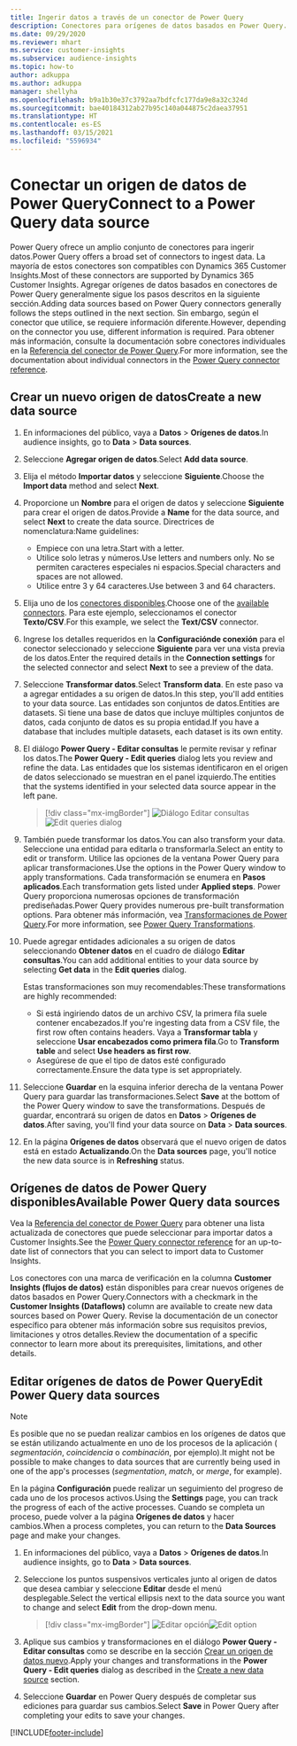 ```yaml
---
title: Ingerir datos a través de un conector de Power Query
description: Conectores para orígenes de datos basados en Power Query.
ms.date: 09/29/2020
ms.reviewer: mhart
ms.service: customer-insights
ms.subservice: audience-insights
ms.topic: how-to
author: adkuppa
ms.author: adkuppa
manager: shellyha
ms.openlocfilehash: b9a1b30e37c3792aa7bdfcfc177da9e8a32c324d
ms.sourcegitcommit: bae40184312ab27b95c140a044875c2daea37951
ms.translationtype: HT
ms.contentlocale: es-ES
ms.lasthandoff: 03/15/2021
ms.locfileid: "5596934"
---
```

# <a name="connect-to-a-power-query-data-source"></a><span data-ttu-id="3f145-103">Conectar un origen de datos de Power Query</span><span class="sxs-lookup"><span data-stu-id="3f145-103">Connect to a Power Query data source</span></span>

<span data-ttu-id="3f145-104">Power Query ofrece un amplio conjunto de conectores para ingerir datos.</span><span class="sxs-lookup"><span data-stu-id="3f145-104">Power Query offers a broad set of connectors to ingest data.</span></span> <span data-ttu-id="3f145-105">La mayoría de estos conectores son compatibles con Dynamics 365 Customer Insights.</span><span class="sxs-lookup"><span data-stu-id="3f145-105">Most of these connectors are supported by Dynamics 365 Customer Insights.</span></span> <span data-ttu-id="3f145-106">Agregar orígenes de datos basados en conectores de Power Query generalmente sigue los pasos descritos en la siguiente sección.</span><span class="sxs-lookup"><span data-stu-id="3f145-106">Adding data sources based on Power Query connectors generally follows the steps outlined in the next section.</span></span> <span data-ttu-id="3f145-107">Sin embargo, según el conector que utilice, se requiere información diferente.</span><span class="sxs-lookup"><span data-stu-id="3f145-107">However, depending on the connector you use, different information is required.</span></span> <span data-ttu-id="3f145-108">Para obtener más información, consulte la documentación sobre conectores individuales en la [Referencia del conector de Power Query](/power-query/connectors/).</span><span class="sxs-lookup"><span data-stu-id="3f145-108">For more information, see the documentation about individual connectors in the [Power Query connector reference](/power-query/connectors/).</span></span>

## <a name="create-a-new-data-source"></a><span data-ttu-id="3f145-109">Crear un nuevo origen de datos</span><span class="sxs-lookup"><span data-stu-id="3f145-109">Create a new data source</span></span>

1. <span data-ttu-id="3f145-110">En informaciones del público, vaya a **Datos** > **Orígenes de datos**.</span><span class="sxs-lookup"><span data-stu-id="3f145-110">In audience insights, go to **Data** > **Data sources**.</span></span>

1. <span data-ttu-id="3f145-111">Seleccione **Agregar origen de datos**.</span><span class="sxs-lookup"><span data-stu-id="3f145-111">Select **Add data source**.</span></span>

1. <span data-ttu-id="3f145-112">Elija el método **Importar datos** y seleccione **Siguiente**.</span><span class="sxs-lookup"><span data-stu-id="3f145-112">Choose the **Import data** method and select **Next**.</span></span>

1. <span data-ttu-id="3f145-113">Proporcione un **Nombre** para el origen de datos y seleccione **Siguiente** para crear el origen de datos.</span><span class="sxs-lookup"><span data-stu-id="3f145-113">Provide a **Name** for the data source, and select **Next** to create the data source.</span></span> <span data-ttu-id="3f145-114">Directrices de nomenclatura:</span><span class="sxs-lookup"><span data-stu-id="3f145-114">Name guidelines:</span></span> 
   - <span data-ttu-id="3f145-115">Empiece con una letra.</span><span class="sxs-lookup"><span data-stu-id="3f145-115">Start with a letter.</span></span>
   - <span data-ttu-id="3f145-116">Utilice solo letras y números.</span><span class="sxs-lookup"><span data-stu-id="3f145-116">Use letters and numbers only.</span></span> <span data-ttu-id="3f145-117">No se permiten caracteres especiales ni espacios.</span><span class="sxs-lookup"><span data-stu-id="3f145-117">Special characters and spaces are not allowed.</span></span>
   - <span data-ttu-id="3f145-118">Utilice entre 3 y 64 caracteres.</span><span class="sxs-lookup"><span data-stu-id="3f145-118">Use between 3 and 64 characters.</span></span>

1. <span data-ttu-id="3f145-119">Elija uno de los [conectores disponibles](#available-power-query-data-sources).</span><span class="sxs-lookup"><span data-stu-id="3f145-119">Choose one of the [available connectors](#available-power-query-data-sources).</span></span> <span data-ttu-id="3f145-120">Para este ejemplo, seleccionamos el conector **Texto/CSV**.</span><span class="sxs-lookup"><span data-stu-id="3f145-120">For this example, we select the **Text/CSV** connector.</span></span>

1. <span data-ttu-id="3f145-121">Ingrese los detalles requeridos en la **Configuraciónde conexión** para el conector seleccionado y seleccione **Siguiente** para ver una vista previa de los datos.</span><span class="sxs-lookup"><span data-stu-id="3f145-121">Enter the required details in the **Connection settings** for the selected connector and select **Next** to see a preview of the data.</span></span>

1. <span data-ttu-id="3f145-122">Seleccione **Transformar datos**.</span><span class="sxs-lookup"><span data-stu-id="3f145-122">Select **Transform data**.</span></span> <span data-ttu-id="3f145-123">En este paso va a agregar entidades a su origen de datos.</span><span class="sxs-lookup"><span data-stu-id="3f145-123">In this step, you'll add entities to your data source.</span></span> <span data-ttu-id="3f145-124">Las entidades son conjuntos de datos.</span><span class="sxs-lookup"><span data-stu-id="3f145-124">Entities are datasets.</span></span> <span data-ttu-id="3f145-125">Si tiene una base de datos que incluye múltiples conjuntos de datos, cada conjunto de datos es su propia entidad.</span><span class="sxs-lookup"><span data-stu-id="3f145-125">If you have a database that includes multiple datasets, each dataset is its own entity.</span></span>

1. <span data-ttu-id="3f145-126">El diálogo **Power Query - Editar consultas** le permite revisar y refinar los datos.</span><span class="sxs-lookup"><span data-stu-id="3f145-126">The **Power Query - Edit queries** dialog lets you review and refine the data.</span></span> <span data-ttu-id="3f145-127">Las entidades que los sistemas identificaron en el origen de datos seleccionado se muestran en el panel izquierdo.</span><span class="sxs-lookup"><span data-stu-id="3f145-127">The entities that the systems identified in your selected data source appear in the left pane.</span></span>

   > [!div class="mx-imgBorder"]
   > <span data-ttu-id="3f145-128">![Diálogo Editar consultas](media/data-manager-configure-edit-queries.png "Diálogo Editar consultas")</span><span class="sxs-lookup"><span data-stu-id="3f145-128">![Edit queries dialog](media/data-manager-configure-edit-queries.png "Edit queries dialog")</span></span>

1. <span data-ttu-id="3f145-129">También puede transformar los datos.</span><span class="sxs-lookup"><span data-stu-id="3f145-129">You can also transform your data.</span></span> <span data-ttu-id="3f145-130">Seleccione una entidad para editarla o transformarla.</span><span class="sxs-lookup"><span data-stu-id="3f145-130">Select an entity to edit or transform.</span></span> <span data-ttu-id="3f145-131">Utilice las opciones de la ventana Power Query para aplicar transformaciones.</span><span class="sxs-lookup"><span data-stu-id="3f145-131">Use the options in the Power Query window to apply transformations.</span></span> <span data-ttu-id="3f145-132">Cada transformación se enumera en **Pasos aplicados**.</span><span class="sxs-lookup"><span data-stu-id="3f145-132">Each transformation gets listed under **Applied steps**.</span></span> <span data-ttu-id="3f145-133">Power Query proporciona numerosas opciones de transformación prediseñadas.</span><span class="sxs-lookup"><span data-stu-id="3f145-133">Power Query provides numerous pre-built transformation options.</span></span> <span data-ttu-id="3f145-134">Para obtener más información, vea [Transformaciones de Power Query](/power-query/power-query-what-is-power-query#transformations).</span><span class="sxs-lookup"><span data-stu-id="3f145-134">For more information, see [Power Query Transformations](/power-query/power-query-what-is-power-query#transformations).</span></span>

1. <span data-ttu-id="3f145-135">Puede agregar entidades adicionales a su origen de datos seleccionando **Obtener datos** en el cuadro de diálogo **Editar consultas**.</span><span class="sxs-lookup"><span data-stu-id="3f145-135">You can add additional entities to your data source by selecting **Get data** in the **Edit queries** dialog.</span></span>

   <span data-ttu-id="3f145-136">Estas transformaciones son muy recomendables:</span><span class="sxs-lookup"><span data-stu-id="3f145-136">These transformations are highly recommended:</span></span>

   - <span data-ttu-id="3f145-137">Si está ingiriendo datos de un archivo CSV, la primera fila suele contener encabezados.</span><span class="sxs-lookup"><span data-stu-id="3f145-137">If you're ingesting data from a CSV file, the first row often contains headers.</span></span> <span data-ttu-id="3f145-138">Vaya a **Transformar tabla** y seleccione **Usar encabezados como primera fila**.</span><span class="sxs-lookup"><span data-stu-id="3f145-138">Go to **Transform table** and select **Use headers as first row**.</span></span>
   - <span data-ttu-id="3f145-139">Asegúrese de que el tipo de datos esté configurado correctamente.</span><span class="sxs-lookup"><span data-stu-id="3f145-139">Ensure the data type is set appropriately.</span></span>

1. <span data-ttu-id="3f145-140">Seleccione **Guardar** en la esquina inferior derecha de la ventana Power Query para guardar las transformaciones.</span><span class="sxs-lookup"><span data-stu-id="3f145-140">Select **Save** at the bottom of the Power Query window to save the transformations.</span></span> <span data-ttu-id="3f145-141">Después de guardar, encontrará su origen de datos en **Datos** > **Orígenes de datos**.</span><span class="sxs-lookup"><span data-stu-id="3f145-141">After saving, you'll find your data source on **Data** > **Data sources**.</span></span>

1. <span data-ttu-id="3f145-142">En la página **Orígenes de datos** observará que el nuevo origen de datos está en estado **Actualizando**.</span><span class="sxs-lookup"><span data-stu-id="3f145-142">On the **Data sources** page, you'll notice the new data source is in **Refreshing** status.</span></span>

## <a name="available-power-query-data-sources"></a><span data-ttu-id="3f145-143">Orígenes de datos de Power Query disponibles</span><span class="sxs-lookup"><span data-stu-id="3f145-143">Available Power Query data sources</span></span>

<span data-ttu-id="3f145-144">Vea la [Referencia del conector de Power Query](/power-query/connectors/) para obtener una lista actualizada de conectores que puede seleccionar para importar datos a Customer Insights.</span><span class="sxs-lookup"><span data-stu-id="3f145-144">See the [Power Query connector reference](/power-query/connectors/) for an up-to-date list of connectors that you can select to import data to Customer Insights.</span></span> 

<span data-ttu-id="3f145-145">Los conectores con una marca de verificación en la columna **Customer Insights (flujos de datos)** están disponibles para crear nuevos orígenes de datos basados en Power Query.</span><span class="sxs-lookup"><span data-stu-id="3f145-145">Connectors with a checkmark in the **Customer Insights (Dataflows)** column are available to create new data sources based on Power Query.</span></span> <span data-ttu-id="3f145-146">Revise la documentación de un conector específico para obtener más información sobre sus requisitos previos, limitaciones y otros detalles.</span><span class="sxs-lookup"><span data-stu-id="3f145-146">Review the documentation of a specific connector to learn more about its prerequisites, limitations, and other details.</span></span>

## <a name="edit-power-query-data-sources"></a><span data-ttu-id="3f145-147">Editar orígenes de datos de Power Query</span><span class="sxs-lookup"><span data-stu-id="3f145-147">Edit Power Query data sources</span></span>

> [!NOTE]
> <span data-ttu-id="3f145-148">Es posible que no se puedan realizar cambios en los orígenes de datos que se están utilizando actualmente en uno de los procesos de la aplicación ( *segmentación*, *coincidencia* o *combinación*, por ejemplo).</span><span class="sxs-lookup"><span data-stu-id="3f145-148">It might not be possible to make changes to data sources that are currently being used in one of the app's processes (*segmentation*, *match*, or *merge*, for example).</span></span> 
>
> <span data-ttu-id="3f145-149">En la página **Configuración** puede realizar un seguimiento del progreso de cada uno de los procesos activos.</span><span class="sxs-lookup"><span data-stu-id="3f145-149">Using the **Settings** page, you can track the progress of each of the active processes.</span></span> <span data-ttu-id="3f145-150">Cuando se completa un proceso, puede volver a la página **Orígenes de datos** y hacer cambios.</span><span class="sxs-lookup"><span data-stu-id="3f145-150">When a process completes, you can return to the **Data Sources** page and make your changes.</span></span>

1. <span data-ttu-id="3f145-151">En informaciones del público, vaya a **Datos** > **Orígenes de datos**.</span><span class="sxs-lookup"><span data-stu-id="3f145-151">In audience insights, go to **Data** > **Data sources**.</span></span>

2. <span data-ttu-id="3f145-152">Seleccione los puntos suspensivos verticales junto al origen de datos que desea cambiar y seleccione **Editar** desde el menú desplegable.</span><span class="sxs-lookup"><span data-stu-id="3f145-152">Select the vertical ellipsis next to the data source you want to change and select **Edit** from the drop-down menu.</span></span>

   > [!div class="mx-imgBorder"]
   > <span data-ttu-id="3f145-153">![Editar opción](media/edit-option-data-sources.png "Editar opción")</span><span class="sxs-lookup"><span data-stu-id="3f145-153">![Edit option](media/edit-option-data-sources.png "Edit option")</span></span>

3. <span data-ttu-id="3f145-154">Aplique sus cambios y transformaciones en el diálogo **Power Query - Editar consultas** como se describe en la sección [Crear un origen de datos nuevo](#create-a-new-data-source).</span><span class="sxs-lookup"><span data-stu-id="3f145-154">Apply your changes and transformations in the **Power Query - Edit queries** dialog as described in the [Create a new data source](#create-a-new-data-source) section.</span></span>

4. <span data-ttu-id="3f145-155">Seleccione **Guardar** en Power Query después de completar sus ediciones para guardar sus cambios.</span><span class="sxs-lookup"><span data-stu-id="3f145-155">Select **Save** in Power Query after completing your edits to save your changes.</span></span>


[!INCLUDE[footer-include](../includes/footer-banner.md)]